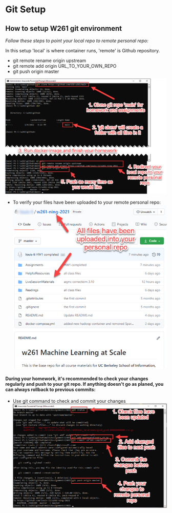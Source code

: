 # Git Setup

## How to setup W261 git environment

*Follow these steps to point your local repo to remote personal repo:*

In this setup 'local' is where container runs, 'remote' is Github repository. 

- git remote rename origin upstream
- git remote add origin URL_TO_YOUR_OWN_REPO
- git push origin master

![alt text](./images/1.%20CloneRepo.png)

- To verify your files have been uploaded to your remote personal repo: 
![alt text](./images/2.%20RepoUpdated.png)


#### During your homework, it's recommended to check your changes regularly and push to your git repo. If anything doesn't go as planed, you can always rollback to previous commits:
- Use git command to check and commit your changes
![alt text](./images/3.%20CheckGitStatus.png)


